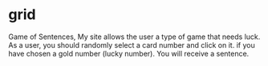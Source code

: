 # grid
Game of Sentences,
My site allows the user a type of game that needs luck. 
As a user, you should randomly select a card number and click on it.
if you have chosen a gold number (lucky number). You will receive a sentence.

